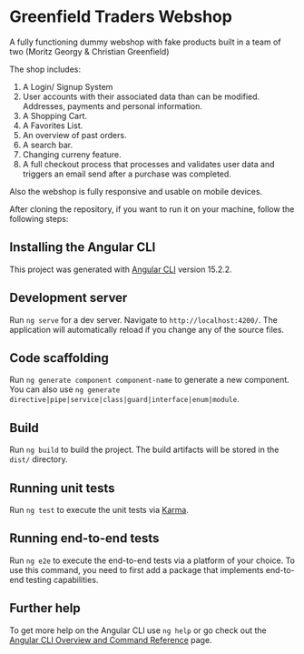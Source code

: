 # Greenfield Traders Webshop

A fully functioning dummy webshop with fake products built in a team of two (Moritz Georgy & Christian Greenfield) 

The shop includes: 

1) A Login/ Signup System 
2) User accounts with their associated data than can be modified. Addresses, payments and personal information. 
3) A Shopping Cart.
4) A Favorites List.
5) An overview of past orders.
6) A search bar.
7) Changing curreny feature. 
8) A full checkout process that processes and validates user data and triggers an email send after a purchase was completed. 

Also the webshop is fully responsive and usable on mobile devices. 

After cloning the repository, if you want to run it on your machine, follow the following steps: 

## Installing the Angular CLI
This project was generated with [Angular CLI](https://github.com/angular/angular-cli) version 15.2.2.

## Development server

Run `ng serve` for a dev server. Navigate to `http://localhost:4200/`. The application will automatically reload if you change any of the source files.

## Code scaffolding

Run `ng generate component component-name` to generate a new component. You can also use `ng generate directive|pipe|service|class|guard|interface|enum|module`.

## Build

Run `ng build` to build the project. The build artifacts will be stored in the `dist/` directory.

## Running unit tests

Run `ng test` to execute the unit tests via [Karma](https://karma-runner.github.io).

## Running end-to-end tests

Run `ng e2e` to execute the end-to-end tests via a platform of your choice. To use this command, you need to first add a package that implements end-to-end testing capabilities.

## Further help

To get more help on the Angular CLI use `ng help` or go check out the [Angular CLI Overview and Command Reference](https://angular.io/cli) page.
